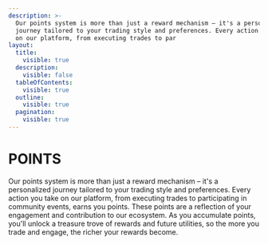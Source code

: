 ```yaml
---
description: >-
  Our points system is more than just a reward mechanism – it's a personalized
  journey tailored to your trading style and preferences. Every action you take
  on our platform, from executing trades to par
layout:
  title:
    visible: true
  description:
    visible: false
  tableOfContents:
    visible: true
  outline:
    visible: true
  pagination:
    visible: true
---
```


# POINTS

Our points system is more than just a reward mechanism – it's a personalized journey tailored to your trading style and preferences. Every action you take on our platform, from executing trades to participating in community events, earns you points. These points are a reflection of your engagement and contribution to our ecosystem. As you accumulate points, you'll unlock a treasure trove of rewards and future utilities, so the more you trade and engage, the richer your rewards become.
